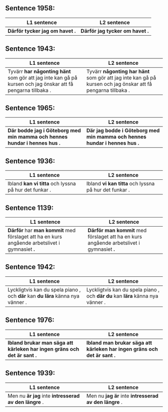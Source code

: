 ## Sentence 1958:
L1 sentence | L2 sentence
--- | ---
**Därför** **tycker** **jag** **om** **havet** **.** | **Därför** **jag** **tycker** **om** **havet** **.**


## Sentence 1943:
L1 sentence | L2 sentence
--- | ---
Tyvärr **har** **någonting** **hänt** som gör att jag inte kan gå på kursen och jag önskar att få pengarna tillbaka . | Tyvärr **någonting** **har** **hänt** som gör att jag inte kan gå på kursen och jag önskar att få pengarna tillbaka .


## Sentence 1965:
L1 sentence | L2 sentence
--- | ---
**Där** **bodde** **jag** **i** **Göteborg** **med** **min** **mamma** **och** **hennes** **hundar** **i** **hennes** **hus** **.** | **Där** **jag** **bodde** **i** **Göteborg** **med** **min** **mamma** **och** **hennes** **hundar** **i** **hennes** **hus** **.**


## Sentence 1936:
L1 sentence | L2 sentence
--- | ---
Ibland **kan** **vi** **titta** och lyssna på hur det funkar . | Ibland **vi** **kan** **titta** och lyssna på hur det funkar .


## Sentence 1139:
L1 sentence | L2 sentence
--- | ---
**Därför** har **man** **kommit** med förslaget att ha en kurs angående arbetslivet i gymnasiet **.** | **Därför** **man** **kommit** med förslaget att ha en kurs angående arbetslivet i gymnasiet **.**


## Sentence 1942:
L1 sentence | L2 sentence
--- | ---
Lyckligtvis kan du spela piano , och **där** kan **du** **lära** känna nya vänner . | Lyckligtvis kan du spela piano , och **där** **du** kan **lära** känna nya vänner .


## Sentence 1976:
L1 sentence | L2 sentence
--- | ---
**Ibland** **brukar** **man** **säga** **att** **kärleken** **har** **ingen** **gräns** **och** **det** **är** **sant** **.** | **Ibland** **man** **brukar** **säga** **att** **kärleken** **har** **ingen** **gräns** **och** **det** **är** **sant** **.**


## Sentence 1939:
L1 sentence | L2 sentence
--- | ---
Men nu **är** **jag** inte **intresserad** **av** **den** **längre** . | Men nu **jag** **är** inte **intresserad** **av** **den** **längre** .


